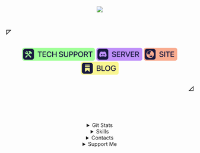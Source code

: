 <div align="center">
    <br>
    <img src="https://github.com/user-attachments/assets/a9de4e73-786b-4287-b91a-c7fbac6a7231" />
    <br><br>
    <h3 align="left">◸</h3><br>
    <a href="https://t.me/DXS_TechSupport_bot"><img src="https://github.com/Nighty3098/DevIcons/blob/main/badges/badges_TechSupport.png?raw=true" height="35px"/></a>
    <a href="https://discord.gg/tnHSEc2cZv"><img src="https://github.com/Nighty3098/DevIcons/blob/main/badges/badges_discord_server.png?raw=true" height="35px" /></a>  
    <a href="https://nighty3098.github.io/"><img src="https://github.com/Nighty3098/DevIcons/blob/main/badges/badges_Site.png?raw=true" height="35px" /></a>  
    <a href="https://dev.to/nighty3098"><img src="https://github.com/Nighty3098/DevIcons/blob/main/badges/badges_blog.png?raw=true" height="35px" /></a>
    <h3 align="right">◿</h3>
</div>

<br><br><br>

<details align="center">
	<summary>Git Stats</summary>
	<br>
	<img src="https://gh-readme-profile.vercel.app/api?username=nighty3098&bg_color=03121F&border_radius=8&title_color=81959F&icon_color=81959F&text_color=81959F&hide_border=true&hide=prs_merged,contributed&show=issues_closed" />
	<br>
	<img src="https://github-readme-stats.vercel.app/api/top-langs/?username=nighty3098&layout=compact&show_icons=true&bg_color=03121F&border_radius=8&title_color=81959F&icon_color=81959F&text_color=81959F&hide_border=true&langs_count=5&card_width=420px" />

</details>

<details align="center">
	<summary align="center">Skills</summary>
    <div class="languages" align="center">
        <img src="https://github.com/Nighty3098/DevIcons/blob/main/badges/badges_typescript.png?raw=true" height="60px" />
        <img src="https://github.com/Nighty3098/DevIcons/blob/main/badges/badges_javascript.png?raw=true" height="60px" />
        <img src="https://github.com/Nighty3098/DevIcons/blob/main/badges/badges_html.png?raw=true" height="60px" />
        <img src="https://github.com/Nighty3098/DevIcons/blob/main/badges/badges_css.png?raw=true" height="60px" />
        <img src="https://github.com/Nighty3098/DevIcons/blob/main/badges/badges_cpp.png?raw=true" height="60px" />
        <img src="https://github.com/Nighty3098/DevIcons/blob/main/badges/badges_c.png?raw=true" height="60px" />
        <img src="https://github.com/Nighty3098/DevIcons/blob/main/badges/badges_python.png?raw=true" height="60px" />
	<img src="https://github.com/Nighty3098/DevIcons/blob/main/badges/badges_bash.png?raw=true" height="60px" />
    </div>
    <br>
    <div class="tools" align="center">
	<img src="https://github.com/Nighty3098/DevIcons/blob/main/badges/badges_docker.png?raw=true" width="60px" />
        <img src="https://github.com/Nighty3098/DevIcons/blob/main/badges/badges_api.png?raw=true" height="60px" />
        <img src="https://github.com/Nighty3098/DevIcons/blob/main/badges/badges_sqlite.png?raw=true" height="60px" />
        <img src="https://github.com/Nighty3098/DevIcons/blob/main/badges/badges_qt.png?raw=true" height="60px" />
        <img src="https://github.com/Nighty3098/DevIcons/blob/main/badges/badges_git.png?raw=true" height="60px" />
        <img src="https://github.com/Nighty3098/DevIcons/blob/main/badges/badges_postman.png?raw=true" height="60px" />
    </div>
    <br><br>
</details>

<details align="center">
    <summary>Contacts</summary>
    <br><br>
    <a href="https://dev.to/nighty3098" target="blank"><img src="https://github.com/Nighty3098/DevIcons/blob/main/badges/badges_dev.png?raw=true" width="60px" style="margin: 10px;" /></a>
    <a href="https://t.me/Night3098" target="blank"><img src="https://github.com/Nighty3098/DevIcons/blob/main/badges/badges_telegram.png?raw=true" width="60px" style="margin: 10px;" /></a>
    <a href="https://discord.gg/#9707" target="blank"><img src="https://github.com/Nighty3098/DevIcons/blob/main/badges/badges_discord.png?raw=true" width="60px" style="margin: 10px;"/></a>
    <a href="https://www.reddit.com/user/DEVELOPER0x31/" target="blank"><img src="https://github.com/Nighty3098/DevIcons/blob/main/badges/badges_reddit.png?raw=true" width="60px" style="margin: 10px;"/></a>
    <a href="https://signal.me/#eu/XJMqmO9JXZQCwYJIpzjOS741ZnGsLYOQhGqMfpS4lB-8PTSQVmRAbqFIvOrepYiK" target="blank"><img src="https://github.com/Nighty3098/DevIcons/blob/main/badges/badges_signal.png?raw=true" width="60px" style="margin: 10px;"/></a>
    <br><br>
</details>

<details align="center">
    <summary>Support Me</summary>
    <br><br>
    <img src="https://raw.githubusercontent.com/Nighty3098/DevIcons/main/badges/badges_ton.png" width="60px"/><br>
    
`UQBz1zAJyn9j87nHPyAkmbOsjC6ag7gIwKIXpgAeCIv-YW3O`
    
</details>
